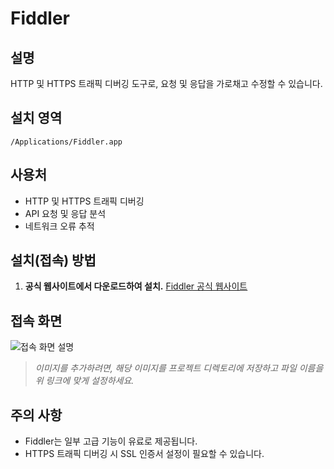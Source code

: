 # Fiddler

## 설명
HTTP 및 HTTPS 트래픽 디버깅 도구로, 요청 및 응답을 가로채고 수정할 수 있습니다.

## 설치 영역
`/Applications/Fiddler.app`

## 사용처
- HTTP 및 HTTPS 트래픽 디버깅
- API 요청 및 응답 분석
- 네트워크 오류 추적

## 설치(접속) 방법
1. **공식 웹사이트에서 다운로드하여 설치.**
   [Fiddler 공식 웹사이트](https://www.telerik.com/fiddler)

## 접속 화면
![접속 화면 설명](fiddler.png)

> *이미지를 추가하려면, 해당 이미지를 프로젝트 디렉토리에 저장하고 파일 이름을 위 링크에 맞게 설정하세요.*

## 주의 사항
- Fiddler는 일부 고급 기능이 유료로 제공됩니다.
- HTTPS 트래픽 디버깅 시 SSL 인증서 설정이 필요할 수 있습니다.
